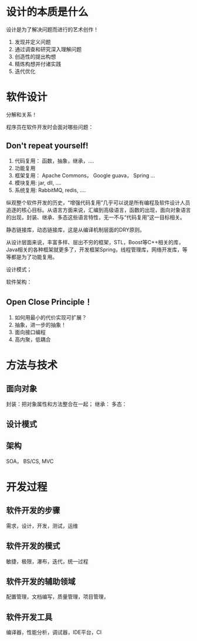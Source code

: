 ﻿# 设计的本质是什么

设计是为了解决问题而进行的艺术创作！

1. 发现并定义问题
2. 通过调查和研究深入理解问题
3. 创造性的提出构想
4. 精炼构想并付诸实践
5. 迭代优化

# 软件设计

分解和关系！

程序员在软件开发时会面对哪些问题：

## Don't repeat yourself!

1. 代码复用： 函数，抽象，继承，.... 
2. 功能复用
3. 框架复用： Apache Commons， Google guava， Spring ...
4. 模块复用: jar, dll, ....
5. 系统复用: RabbitMQ, redis, ....

纵观整个软件开发的历史，“增强代码复用”几乎可以说是所有编程及软件设计人员追逐的核心目标。从语言方面来说，汇编到高级语言，函数的出现，面向对象语言的出现，封装、继承、多态这些语言特性，无一不与“代码复用”这一目标相关。

静态链接库，动态链接库，这是从编译机制层面的DRY原则。

从设计层面来说，丰富多样、层出不穷的框架，STL，Boost等C++相关的库，Java相关的各种框架就更多了，开发框架Spring，线程管理库，网络开发库，等等都是为了功能复用。

设计模式；

软件架构：

## Open Close Principle！

1. 如何用最小的代价实现可扩展？
2. 抽象，进一步的抽象！
3. 面向接口编程
4. 高内聚，低耦合



# 方法与技术

## 面向对象

封装：把对象属性和方法整合在一起；
继承：
多态：

## 设计模式

## 架构

SOA， BS/CS, MVC

# 开发过程

## 软件开发的步骤

需求，设计，开发，测试，运维

## 软件开发的模式

敏捷，极限，瀑布，迭代，统一过程

## 软件开发的辅助领域

配置管理，文档编写，质量管理，项目管理，

## 软件开发工具

编译器，性能分析，调试器，IDE平台，CI



